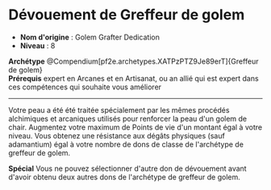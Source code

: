 # Dévouement de Greffeur de golem

 * **Nom d'origine** : Golem Grafter Dedication
 * **Niveau** : 8


<p><span id="ctl00_MainContent_DetailedOutput"><strong>Archétype</strong> @Compendium[pf2e.archetypes.XATPzPTZ9Je89erT]{Greffeur de golem}<br><strong>Prérequis</strong> expert en Arcanes et en Artisanat, ou an allié qui est expert dans ces compétences qui souhaite vous améliorer<br></span></p>
<hr>
<p>Votre peau a été été traitée spécialement par les mêmes procédés alchimiques et arcaniques utilisés pour renforcer la peau d'un golem de chair. Augmentez votre maximum de Points de vie d'un montant égal à votre niveau. Vous obtenez une résistance aux dégâts physiques (sauf adamantium) égal à votre nombre de dons de classe de l'archétype de greffeur de golem.</p>
<p><strong>Spécial</strong> Vous ne pouvez sélectionner d'autre don de dévouement avant d'avoir obtenu deux autres dons de l'archétype de greffeur de golem.</p>